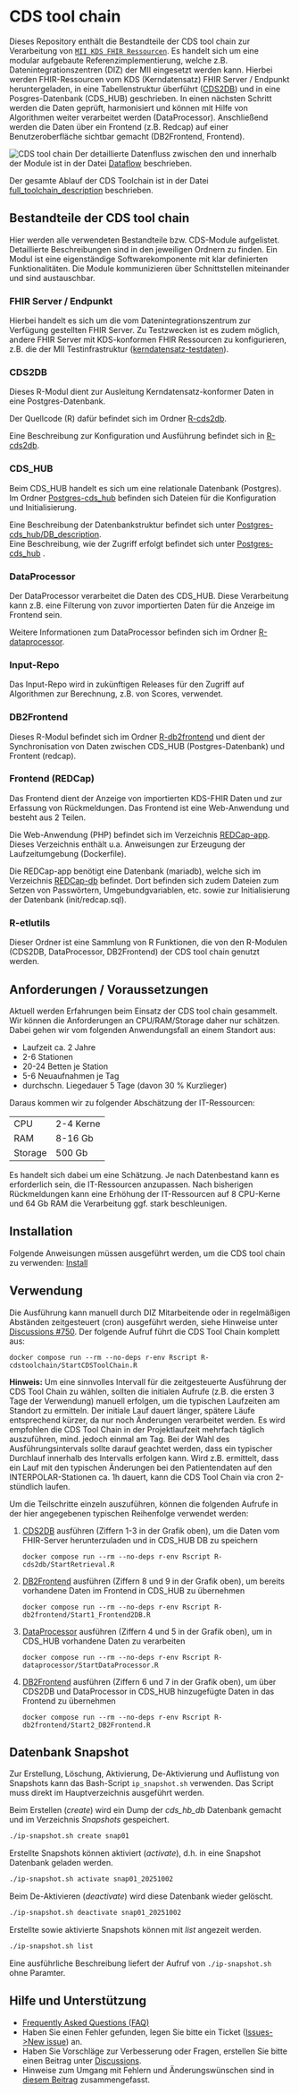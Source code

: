 # CDS tool chain

Dieses Repository enthält die Bestandteile der CDS tool chain zur Verarbeitung von [`MII KDS FHIR Ressourcen`](https://www.medizininformatik-initiative.de/de/basismodule-des-kerndatensatzes-der-mii). Es handelt sich um eine modular aufgebaute Referenzimplementierung, welche z.B. Datenintegrationszentren (DIZ) der MII eingesetzt werden kann. Hierbei werden FHIR-Ressourcen vom KDS (Kerndatensatz) FHIR Server / Endpunkt heruntergeladen, in eine Tabellenstruktur überführt  ([CDS2DB](#cds2db)) und in eine Posgres-Datenbank (CDS_HUB) geschrieben. In einen nächsten Schritt werden die Daten geprüft, harmonisiert und können mit Hilfe von Algorithmen weiter verarbeitet werden (DataProcessor). Anschließend werden die Daten über ein Frontend (z.B. Redcap) auf einer Benutzeroberfläche sichtbar gemacht (DB2Frontend, Frontend).

![CDS tool chain](https://github.com/medizininformatik-initiative/INTERPOLAR/assets/5671404/d8ee4fb8-c9fb-40f2-81cb-2adeda6d20b2)
Der detaillierte Datenfluss zwischen den und innerhalb der Module ist in der Datei [Dataflow](Dataflow) beschrieben.

Der gesamte Ablauf der CDS Toolchain ist in der Datei [full_toolchain_description](full_toolchain_description) beschrieben.

## Bestandteile der CDS tool chain

Hier werden alle verwendeten Bestandteile bzw. CDS-Module aufgelistet. Detaillierte Beschreibungen sind in den jeweiligen Ordnern zu finden. Ein Modul ist eine eigenständige Softwarekomponente mit klar definierten Funktionalitäten. Die Module kommunizieren über Schnittstellen miteinander und sind austauschbar.

### FHIR Server / Endpunkt

Hierbei handelt es sich um die vom Datenintegrationszentrum zur Verfügung gestellten FHIR Server. Zu Testzwecken ist es zudem möglich, andere FHIR Server mit KDS-konformen FHIR Ressourcen zu konfigurieren, z.B. die der MII Testinfrastruktur ([kerndatensatz-testdaten](https://github.com/medizininformatik-initiative/kerndatensatz-testdaten)).

### CDS2DB

Dieses R-Modul dient zur Ausleitung Kerndatensatz-konformer Daten in eine Postgres-Datenbank.

Der Quellcode (R) dafür befindet sich im Ordner [R-cds2db](./R-cds2db).

Eine Beschreibung zur Konfiguration und Ausführung befindet sich in [R-cds2db](./R-cds2db/).

### CDS_HUB

Beim CDS_HUB handelt es sich um eine relationale Datenbank (Postgres). Im Ordner [Postgres-cds_hub](./Postgres-cds_hub) befinden sich Dateien für die Konfiguration und Initialisierung.

Eine Beschreibung der Datenbankstruktur befindet sich unter [Postgres-cds_hub/DB_description](./Postgres-cds_hub/DB_description). \
Eine Beschreibung, wie der Zugriff erfolgt befindet sich unter [Postgres-cds_hub](./Postgres-cds_hub) .

### DataProcessor

Der DataProcessor verarbeitet die Daten des CDS_HUB. Diese Verarbeitung kann z.B. eine Filterung von zuvor importierten Daten für die Anzeige im Frontend sein.

Weitere Informationen zum DataProcessor befinden sich im Ordner [R-dataprocessor](./R-dataprocessor).

### Input-Repo

Das Input-Repo wird in zukünftigen Releases für den Zugriff auf Algorithmen zur Berechnung, z.B. von Scores, verwendet.

### DB2Frontend

Dieses R-Modul befindet sich im Ordner [R-db2frontend](./R-db2frontend) und dient der Synchronisation von Daten zwischen CDS_HUB (Postgres-Datenbank) und Frontent (redcap). 

### Frontend (REDCap)

Das Frontend dient der Anzeige von importierten KDS-FHIR Daten und zur Erfassung von Rückmeldungen.
Das Frontend ist eine Web-Anwendung und besteht aus 2 Teilen. 

Die Web-Anwendung (PHP) befindet sich im Verzeichnis [REDCap-app](./REDCap-app). 
Dieses Verzeichnis enthält u.a. Anweisungen zur Erzeugung der Laufzeitumgebung (Dockerfile).

Die REDCap-app benötigt eine Datenbank (mariadb), welche sich im Verzeichnis [REDCap-db](./REDCap-db) befindet. Dort befinden sich zudem Dateien zum Setzen von Passwörtern, Umgebundgvariablen, etc. sowie zur Initialisierung der Datenbank (init/redcap.sql).

### R-etlutils

Dieser Ordner ist eine Sammlung von R Funktionen, die von den R-Modulen (CDS2DB, DataProcessor, DB2Frontend) der CDS tool chain genutzt werden.


## Anforderungen / Voraussetzungen

Aktuell werden Erfahrungen beim Einsatz der CDS tool chain gesammelt. Wir können die Anforderungen an CPU/RAM/Storage daher nur schätzen. Dabei gehen wir vom folgenden Anwendungsfall an einem Standort aus:

 - Laufzeit ca. 2 Jahre
 - 2-6 Stationen
 - 20-24 Betten je Station
 - 5-6 Neuaufnahmen je Tag
 - durchschn. Liegedauer 5 Tage (davon 30 % Kurzlieger)
 
Daraus kommen wir zu folgender Abschätzung der IT-Ressourcen:

 |  | |
 | --- | --- | 
 | CPU | 2-4 Kerne |
 | RAM | 8-16 Gb |
 | Storage | 500 Gb |

Es handelt sich dabei um eine Schätzung. Je nach Datenbestand kann es erforderlich sein, die IT-Ressourcen anzupassen. Nach bisherigen Rückmeldungen kann eine Erhöhung der IT-Ressourcen auf 8 CPU-Kerne und 64 Gb RAM die Verarbeitung ggf. stark beschleunigen.

## Installation

Folgende Anweisungen müssen ausgeführt werden, um die CDS tool chain zu verwenden: [Install](Install)

## Verwendung

Die Ausführung kann manuell durch DIZ Mitarbeitende oder in regelmäßigen Abständen zeitgesteuert (cron) ausgeführt werden, siehe Hinweise unter [Discussions #750](https://github.com/medizininformatik-initiative/INTERPOLAR/discussions/750). Der folgende Aufruf führt die CDS Tool Chain komplett aus:
```console
docker compose run --rm --no-deps r-env Rscript R-cdstoolchain/StartCDSToolChain.R
```
**Hinweis:** Um eine sinnvolles Intervall für die zeitgesteuerte Ausführung der CDS Tool Chain zu wählen, sollten die initialen Aufrufe (z.B. die ersten 3 Tage der Verwendung) manuell erfolgen, um die typischen Laufzeiten am Standort zu ermitteln. Der initiale Lauf dauert länger, spätere Läufe entsprechend kürzer, da nur noch Änderungen verarbeitet werden. Es wird empfohlen die CDS Tool Chain in der Projektlaufzeit mehrfach täglich auszuführen, mind. jedoch einmal am Tag. Bei der Wahl des Ausführungsintervals sollte darauf geachtet werden, dass ein typischer Durchlauf innerhalb des Intervalls erfolgen kann. Wird z.B. ermittelt, dass ein Lauf mit den typischen Änderungen bei den Patientendaten auf den INTERPOLAR-Stationen ca. 1h dauert, kann die CDS Tool Chain via cron 2-stündlich laufen.

Um die Teilschritte einzeln auszuführen, können die folgenden Aufrufe in der hier angegebenen typischen Reihenfolge verwendet werden:

 1. [CDS2DB](./R-cds2db) ausführen (Ziffern 1-3 in der Grafik oben), um die Daten vom FHIR-Server herunterzuladen und in CDS_HUB DB zu speichern
    ```console
    docker compose run --rm --no-deps r-env Rscript R-cds2db/StartRetrieval.R
    ```
 1. [DB2Frontend](./R-db2frontend) ausführen (Ziffern 8 und 9 in der Grafik oben), um bereits vorhandene Daten im Frontend in CDS_HUB zu übernehmen
    ```console
    docker compose run --rm --no-deps r-env Rscript R-db2frontend/Start1_Frontend2DB.R
    ```
 1. [DataProcessor](./R-dataprocessor) ausführen (Ziffern 4 und 5 in der Grafik oben), um in CDS_HUB vorhandene Daten zu verarbeiten
    ```console
    docker compose run --rm --no-deps r-env Rscript R-dataprocessor/StartDataProcessor.R
    ```
 1. [DB2Frontend](./R-db2frontend) ausführen (Ziffern 6 und 7 in der Grafik oben), um über CDS2DB und DataProcessor in CDS_HUB hinzugefügte Daten in das Frontend zu übernehmen
    ```console
    docker compose run --rm --no-deps r-env Rscript R-db2frontend/Start2_DB2Frontend.R
    ```

## Datenbank Snapshot

Zur Erstellung, Löschung, Aktivierung, De-Aktivierung und Auflistung von Snapshots kann das Bash-Script ```ip_snapshot.sh``` verwenden. 
Das Script muss direkt im Hauptverzeichnis ausgeführt werden.

Beim Erstellen (_create_) wird ein Dump der _cds_hb_db_ Datenbank gemacht und im Verzeichnis _Snapshots_ gespeichert. 
```cmd
./ip-snapshot.sh create snap01
```

Erstellte Snapshots können aktiviert (_activate_), d.h. in eine Snapshot Datenbank geladen werden.
```cmd
./ip-snapshot.sh activate snap01_20251002
```

Beim De-Aktivieren (_deactivate_) wird diese Datenbank wieder gelöscht.
```cmd
./ip-snapshot.sh deactivate snap01_20251002
```

Erstellte sowie aktivierte Snapshots können mit _list_ angezeit werden.

```cmd
./ip-snapshot.sh list
```

Eine ausführliche Beschreibung liefert der Aufruf von ```./ip-snapshot.sh``` ohne Paramter.

## Hilfe und Unterstützung
- [Frequently Asked Questions (FAQ)](https://github.com/medizininformatik-initiative/INTERPOLAR/wiki/Frequently-Asked-Questions-%E2%80%90-FAQ)
- Haben Sie einen Fehler gefunden, legen Sie bitte ein Ticket ([Issues->New issue](https://github.com/medizininformatik-initiative/INTERPOLAR/issues/new/choose)) an.
- Haben Sie Vorschläge zur Verbesserung oder Fragen, erstellen Sie bitte einen Beitrag unter [Discussions](https://github.com/medizininformatik-initiative/INTERPOLAR/discussions).
- Hinweise zum Umgang mit Fehlern und Änderungswünschen sind in [diesem Beitrag](https://github.com/medizininformatik-initiative/INTERPOLAR/discussions/574) zusammengefasst.

